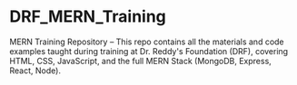 # DRF_MERN_Training
MERN Training Repository – This repo contains all the materials and code examples taught during training at Dr. Reddy's Foundation (DRF), covering HTML, CSS, JavaScript, and the full MERN Stack (MongoDB, Express, React, Node).
